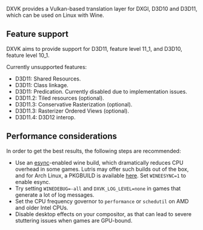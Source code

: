DXVK provides a Vulkan-based translation layer for DXGI, D3D10 and D3D11, which can be used on Linux with Wine.

## Feature support
DXVK aims to provide support for D3D11, feature level 11_1, and D3D10, feature level 10_1.

Currently unsupported features:
- D3D11: Shared Resources.
- D3D11: Class linkage.
- D3D11: Predication. Currently disabled due to implementation issues.
- D3D11.2: Tiled resources (optional).
- D3D11.3: Conservative Rasterization (optional).
- D3D11.3: Rasterizer Ordered Views (optional).
- D3D11.4: D3D12 interop.

## Performance considerations
In order to get the best results, the following steps are recommended:
- Use an [esync](https://github.com/zfigura/wine/tree/esync)-enabled wine build, which dramatically reduces CPU overhead in some games. Lutris may offer such builds out of the box, and for Arch Linux, a PKGBUILD is available [here](https://github.com/Tk-Glitch/PKGBUILDS). Set `WINEESYNC=1` to enable esync.
- Try setting `WINEDEBUG=-all` and `DXVK_LOG_LEVEL=none` in games that generate a lot of log messages.
- Set the CPU frequency governor to `performance` or `schedutil` on AMD and older Intel CPUs.
- Disable desktop effects on your compositor, as that can lead to severe stuttering issues when games are GPU-bound.